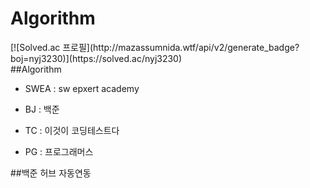 # Algorithm
<div>
[![Solved.ac
프로필](http://mazassumnida.wtf/api/v2/generate_badge?boj=nyj3230)](https://solved.ac/nyj3230)
</div>
<div>
##Algorithm

- SWEA : sw epxert academy

- BJ : 백준

- TC : 이것이 코딩테스트다

- PG : 프로그래머스

</div>
<div>
##백준 허브 자동연동
</div>
